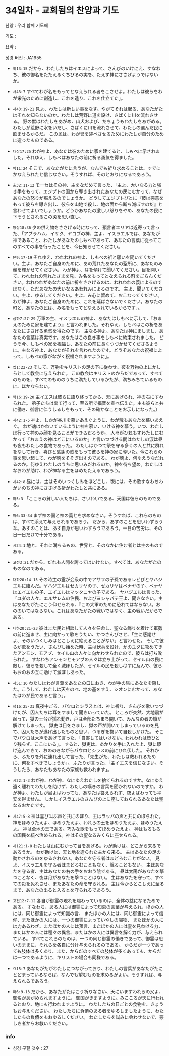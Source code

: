 # 34일차 - 교회됨의 찬양과 기도

찬양 : 우리 함께 기도해

기도 : 

요약 : 

성경 버전 : JA1955

- `히13:15` だから、わたしたちはイエスによって、さんびのいけにえ、すなわち、彼の御名をたたえるくちびるの実を、たえず神にささげようではないか。

- `사43:7` すべてわが名をもってとなえられる者をこさせよ。わたしは彼らをわが栄光のために創造し、これを造り、これを仕立てた」。

- `사43:19-21` 見よ、わたしは新しい事をなす。やがてそれは起る、あなたがたはそれを知らないのか。わたしは荒野に道を設け、さばくに川を流れさせる。 野の獣はわたしをあがめ、山犬および、だちょうもわたしをあがめる。わたしが荒野に水をいだし、さばくに川を流れさせて、わたしの選んだ民に飲ませるからだ。 この民は、わが誉を述べさせるためにわたしが自分のために造ったものである。

- `대상17:25` わが神よ、あなたは彼のために家を建てると、しもべに示されました。それゆえ、しもべはあなたの前に祈る勇気を得ました。

- `막11:24` そこで、あなたがたに言うが、なんでも祈り求めることは、すでにかなえられたと信じなさい。そうすれば、そのとおりになるであろう。

- `출32:11-12` モーセはその神、主をなだめて言った、「主よ、大いなる力と強き手をもって、エジプトの国から導き出されたあなたの民にむかって、なぜあなたの怒りが燃えるのでしょうか。 どうしてエジプトびとに『彼は悪意をもって彼らを導き出し、彼らを山地で殺し、地の面から断ち滅ぼすのだ』と言わせてよいでしょうか。どうかあなたの激しい怒りをやめ、あなたの民に下そうとされるこの災を思い直し、

- `왕상18:36` 夕の供え物をささげる時になって、預言者エリヤは近寄って言った、「アブラハム、イサク、ヤコブの神、主よ、イスラエルでは、あなたが神であること、わたしがあなたのしもべであって、あなたの言葉に従ってこのすべての事を行ったことを、今日知らせてください。

- `단9:17-19` それゆえ、われわれの神よ、しもべの祈と願いを聞いてください。主よ、あなたご自身のために、あの荒れたあなたの聖所に、あなたのみ顔を輝かせてください。 わが神よ、耳を傾けて聞いてください。目を開いて、われわれの荒れたさまを見、み名をもってとなえられる町をごらんください。われわれがあなたの前に祈をささげるのは、われわれの義によるのではなく、ただあなたの大いなるあわれみによるのです。 主よ、聞いてください。主よ、ゆるしてください。主よ、み心に留めて、おこなってください。わが神よ、あなたご自身のために、これを延ばさないでください。あなたの町と、あなたの民は、み名をもってとなえられているからです」。

- `삼하7:27-29` 万軍の主、イスラエルの神よ、あなたはしもべに示して、『おまえのために家を建てよう』と言われました。それゆえ、しもべはこの祈をあなたにささげる勇気を得たのです。 主なる神よ、あなたは神にましまし、あなたの言葉は真実です。あなたはこの良き事をしもべに約束されました。 どうぞ今、しもべの家を祝福し、あなたの前に長くつづかせてくださるように。主なる神よ、あなたがそれを言われたのです。どうぞあなたの祝福によって、しもべの家がながく祝福されますように」。

- `엡1:22-23` そして、万物をキリストの足の下に従わせ、彼を万物の上にかしらとして教会に与えられた。 この教会はキリストのからだであって、すべてのものを、すべてのもののうちに満たしているかたが、満ちみちているものに、ほかならない。

- `막16:19-20` 主イエスは彼らに語り終ってから、天にあげられ、神の右にすわられた。 弟子たちは出て行って、至る所で福音を宣べ伝えた。主も彼らと共に働き、御言に伴うしるしをもって、その確かなことをお示しになった。〕

- `시42:1-5` 神よ、しかが谷川を慕いあえぐように、わが魂もあなたを慕いあえぐ。 わが魂はかわいているように神を慕い、いける神を慕う。いつ、わたしは行って神のみ顔を見ることができるだろうか。 人々がひねもすわたしにむかって「おまえの神はどこにいるのか」と言いつづける間はわたしの涙は昼も夜もわたしの食物であった。 わたしはかつて祭を守る多くの人と共に群れをなして行き、喜びと感謝の歌をもって彼らを神の家に導いた。今これらの事を思い起して、わが魂をそそぎ出すのである。 わが魂よ、何ゆえうなだれるのか。何ゆえわたしのうちに思いみだれるのか。神を待ち望め。わたしはなおわが助け、わが神なる主をほめたたえるであろう。

- `시42:8` 昼には、主はそのいつくしみをほどこし、夜には、その歌すなわちわがいのちの神にささげる祈がわたしと共にある。

- `마5:3` 「こころの貧しい人たちは、さいわいである、天国は彼らのものである。

- `마6:33-34` まず神の国と神の義とを求めなさい。そうすれば、これらのものは、すべて添えて与えられるであろう。 だから、あすのことを思いわずらうな。あすのことは、あす自身が思いわずらうであろう。一日の苦労は、その日一日だけで十分である。

- `시24:1` 地と、それに満ちるもの、世界と、そのなかに住む者とは主のものである。

- `고전3:21` だから、だれも人間を誇ってはいけない。すべては、あなたがたのものなのである。

- `대하20:14-15` その時主の霊が会衆の中でアサフの子孫であるレビびとヤハジエルに臨んだ。ヤハジエルはゼカリヤの子、ゼカリヤはベナヤの子、ベナヤはエイエルの子、エイエルはマッタニヤの子である。 ヤハジエルは言った、「ユダの人々、エルサレムの住民、およびヨシャパテ王よ、聞きなさい。主はあなたがたにこう仰せられる、『この大軍のために恐れてはならない。おののいてはならない。これはあなたがたの戦いではなく、主の戦いだからである。

- `대하20:21-23` 彼はまた民と相談して人々を任命し、聖なる飾りを着けて軍勢の前に進ませ、主に向かって歌をうたい、かつさんびさせ、「主に感謝せよ、そのいつくしみはとこしえに絶えることがない」と言わせた。 そして彼らが歌をうたい、さんびし始めた時、主は伏兵を設け、かのユダに攻めてきたアンモン、モアブ、セイル山の人々に向かわせられたので、彼らは打ち敗られた。 すなわちアンモンとモアブの人々は立ち上がって、セイル山の民に敵し、彼らを殺して全く滅ぼしたが、セイルの民を殺し尽すに及んで、彼らもおのおの互に助けて滅ぼしあった。

- `사51:16` わたしはわが言葉をあなたの口におき、わが手の陰にあなたを隠した。こうして、わたしは天をのべ、地の基をすえ、シオンにむかって、あなたはわが民であると言う」。

- `행16:25-31` 真夜中ごろ、パウロとシラスとは、神に祈り、さんびを歌いつづけたが、囚人たちは耳をすまして聞きいっていた。 ところが突然、大地震が起って、獄の土台が揺れ動き、戸は全部たちまち開いて、みんなの者の鎖が解けてしまった。 獄吏は目をさまし、獄の戸が開いてしまっているのを見て、囚人たちが逃げ出したものと思い、つるぎを抜いて自殺しかけた。 そこでパウロは大声をあげて言った、「自害してはいけない。われわれは皆ひとり残らず、ここにいる」。 すると、獄吏は、あかりを手に入れた上、獄に駆け込んできて、おののきながらパウロとシラスの前にひれ伏した。 それから、ふたりを外に連れ出して言った、「先生がた、わたしは救われるために、何をすべきでしょうか」。 ふたりが言った、「主イエスを信じなさい。そうしたら、あなたもあなたの家族も救われます」。

- `시22:1-3` わが神、わが神、なにゆえわたしを捨てられるのですか。なにゆえ遠く離れてわたしを助けず、わたしの嘆きの言葉を聞かれないのですか。 わが神よ、わたしが昼よばわっても、あなたは答えられず、夜よばわっても平安を得ません。 しかしイスラエルのさんびの上に座しておられるあなたは聖なるおかたです。

- `시47:5-8` 神は喜び叫ぶ声と共にのぼり、主はラッパの声と共にのぼられた。 神をほめうたえよ、ほめうたえよ、われらの王をほめうたえよ、ほめうたえよ。 神は全地の王である。巧みな歌をもってほめうたえよ。 神はもろもろの国民を統べ治められる。神はその聖なるみくらに座せられる。

- `시121:1-8` わたしは山にむかって目をあげる。わが助けは、どこから来るであろうか。 わが助けは、天と地を造られた主から来る。 主はあなたの足の動かされるのをゆるされない。あなたを守る者はまどろむことがない。 見よ、イスラエルを守る者はまどろむこともなく、眠ることもない。 主はあなたを守る者、主はあなたの右の手をおおう陰である。 昼は太陽があなたを撃つことなく、夜は月があなたを撃つことはない。 主はあなたを守って、すべての災を免れさせ、またあなたの命を守られる。 主は今からとこしえに至るまで、あなたの出ると入るとを守られるであろう。

- `고전12:7-12` 各自が御霊の現れを賜わっているのは、全体の益になるためである。 すなわち、ある人には御霊によって知恵の言葉が与えられ、ほかの人には、同じ御霊によって知識の言、 またほかの人には、同じ御霊によって信仰、またほかの人には、一つの御霊によっていやしの賜物、 またほかの人には力あるわざ、またほかの人には預言、またほかの人には霊を見わける力、またほかの人には種々の異言、またほかの人には異言を解く力が、与えられている。 すべてこれらのものは、一つの同じ御霊の働きであって、御霊は思いのままに、それらを各自に分け与えられるのである。 からだが一つであっても肢体は多くあり、また、からだのすべての肢体が多くあっても、からだは一つであるように、キリストの場合も同様である。

- `요15:7` あなたがたがわたしにつながっており、わたしの言葉があなたがたにとどまっているならば、なんでも望むものを求めるがよい。そうすれば、与えられるであろう。

- `마6:9-13` だから、あなたがたはこう祈りなさい、天にいますわれらの父よ、御名があがめられますように。 御国がきますように。みこころが天に行われるとおり、地にも行われますように。 わたしたちの日ごとの食物を、きょうもお与えください。 わたしたちに負債のある者をゆるしましたように、わたしたちの負債をもおゆるしください。 わたしたちを試みに会わせないで、悪しき者からお救いください。

### info

- 성경 구절 갯수 : 27